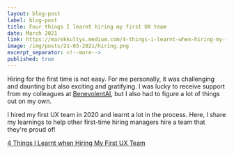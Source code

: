 ```yaml
---
layout: blog-post
label: blog-post
title: Four things I learnt hiring my first UX team
date: March 2021
link: https://marekkultys.medium.com/4-things-i-learnt-when-hiring-my-first-ux-team-ebfc7bf39cc
image: /img/posts/21-03-2021/hiring.png
excerpt_separator: <!--more-->
published: true
---
```


Hiring for the first time is not easy. For me personally, it was challenging and daunting but also exciting and gratifying. I was lucky to receive support from my colleagues at <a href="https://www.benevolent.com/">BenevolentAI</a>, but I also had to figure a lot of things out on my own.

I hired my first UX team in 2020 and learnt a lot in the process. Here, I share my learnings to help other first-time hiring managers hire a team that they're proud of!

<!--more-->

[4 Things I Learnt when Hiring My First UX Team](https://marekkultys.medium.com/4-things-i-learnt-when-hiring-my-first-ux-team-ebfc7bf39cc)
